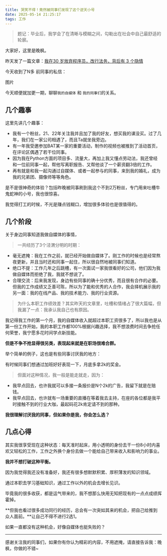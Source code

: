 ```yaml
---
title: 哭笑不得！竟然被同事们发现了这个逆天小号
date: 2025-05-14 21:25:17
tags: 工作
---
```


> 题记：毕业后，我学会了在清晰与模糊之间，勾勒出在社会中自己最舒适的轮廓。

大家好，这里是晚枫。

昨天发了一篇文章：[我在30 岁放弃程序员，改行法务，背后有 3 个隐情](https://mp.weixin.qq.com/s/qw5CVMCRVgn0gh319ECptw)

今天收到了N多 前同事的私信：

图片


今天顺便就加更一期，聊聊``我的自媒体`` 和 ``我的同事们``的关系。

## 几个趣事


这里先讲几个趣事：

- 我有一个粉丝，21、22年关注我并且加了我的好友，想买我的课没买。过了几年，我们在一家公司相遇了，而且Ta就坐我旁边。
- 有一年我受邀参加BAT某一家的重要活动，制作的视频也被推到了活动首页，在评论区偶遇了若干位同事。
- 因为我在Python方面的项目多、流量大，再加上我又懂点劳动法，我还曾经和一位前同事一起，帮他写离职报告、又帮他谈了一个薪资翻3倍的工作。
- 再有就是和我一起沟通过自媒体、或者一起参与的同事，来到我的婚礼，成为我的兄弟团、摄像师等等角色。

是不是很神奇的体验？包括昨晚被同事刷到我这个不到2万粉丝，专门用来吐槽牛鬼蛇神的小号，我也很惊喜。

我觉得打工的时候，不光是赚点钱糊口，增加很多体验也是很值得的。


## 几个阶段

关于身边同事知道我做自媒体的事情，

> 一共经历了3个泾渭分明的时期：
 
- 毫无遮掩：我在工作之前，就已经开始做自媒体了。刚工作的时候也是经常熬夜更新，并且当时还和同事一起住，所以很自然地被同事们知道。
- 绝口不提：工作几年之后跳槽，有一次面试一家我很看好的公司，他们因为我做自媒体而拒绝了我，我就不想说了。
- 合理交流：后来我发现，身边有些同事的确十分优秀，而且很有合作的必要。但我的工作成绩又乏善可陈，所以为了能和优秀的人合作，我会择机展示我的另一面：我的在线产品、我的技术能力、我的行业资源。

> 为什么本职工作绩效差？其实昨天的文章里，吐槽和情绪占了很大篇幅，但我漏了一点：我承认我自己也有原因。

我记得我工作的第一个月，我的自媒体收入就超过本职工资很多了，所以我也是从第一份工作开始，我的本职工作都100%根据兴趣选择，我不想浪费时间去争抢任何荣誉，我宁愿多花时间学点新技能。

**但是不争不抢显得很另类，表现起来就是在职场很难合群。**

举个简单的例子，这也是有些同事讨厌我的地方：

有时候同事们想通过加班好好表现一下，月底多拿2k的奖金。

> 但面对这种情况，我一般是能走就走，因为：

- 我早点回去，也许我就可以多接一条报价是N个2k的广告，我留下就是在赔钱。
- 我早点回去，也许就有一场重要的直播在等着我去主持，在座的各位都是我平时接触不到的行业大咖，最起码花2k肯定请不到的那种。

**我很理解讨厌我的同事，但如果你是我，你会怎么选？**



## 几点心得

其实我很享受现在这种状态：每天准时起床，用小透明的身份去干一份8小时内喜欢又轻松的工作，工作之外换个身份去做一个能给自己带来收入和影响力的事业。

**我并不想打破这种平衡。**

因为我觉得我还没有准备好，我还有很多想默默积累、厚积薄发的知识领域。

通过本职去学习基础知识，通过工作以外的机会去增长见识。

毕竟我的很多收获，都是运气带来的，我不想那么快用无知把现有的一点点成绩挥霍掉。

**但我也看过很多成功同行的经历，总会有一次突如其来的机会，把自己给推到众人面前。**让自己不得不进行2选1。

如果一直都没有这种机会，好像自媒体也挺失败的？

------

感谢关注我的同事们，如果你有你认为精彩的内容，不用遮掩，请直接告诉我：晚枫，你做的不错~